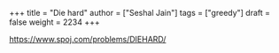 +++
title = "Die hard"
author = ["Seshal Jain"]
tags = ["greedy"]
draft = false
weight = 2234
+++

<https://www.spoj.com/problems/DIEHARD/>
